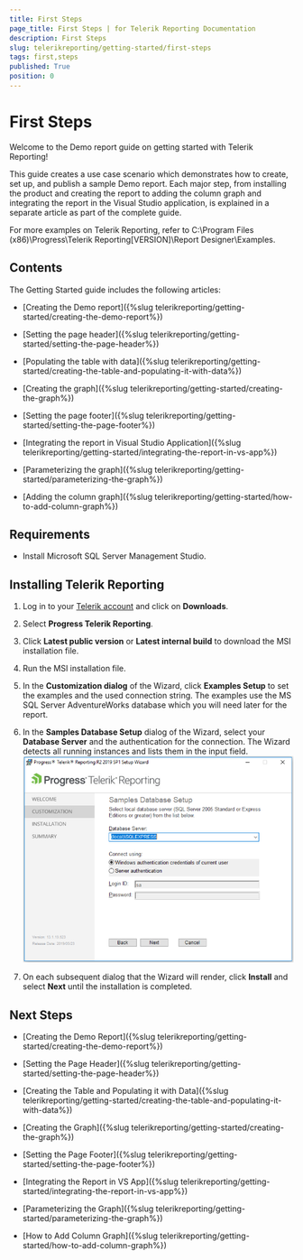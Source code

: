 ```yaml
---
title: First Steps
page_title: First Steps | for Telerik Reporting Documentation
description: First Steps
slug: telerikreporting/getting-started/first-steps
tags: first,steps
published: True
position: 0
---
```


# First Steps



Welcome to the Demo report guide on getting started with Telerik Reporting!
      

This guide creates a use case scenario which demonstrates how to create, set up, and publish a
        sample Demo report. Each major step, from installing the product and creating the
        report to adding the column graph and integrating the report in the Visual Studio application,
        is explained in a separate article as part of the complete guide.
      

For more examples on Telerik Reporting, refer to
        C:\Program Files (x86)\Progress\Telerik Reporting[VERSION]\Report Designer\Examples.
      

## Contents

The Getting Started guide includes the following articles:
        

* [Creating the Demo report]({%slug telerikreporting/getting-started/creating-the-demo-report%})

* [Setting the page header]({%slug telerikreporting/getting-started/setting-the-page-header%})

* [Populating the table with data]({%slug telerikreporting/getting-started/creating-the-table-and-populating-it-with-data%})

* [Creating the graph]({%slug telerikreporting/getting-started/creating-the-graph%})

* [Setting the page footer]({%slug telerikreporting/getting-started/setting-the-page-footer%})

* [Integrating the report in Visual Studio Application]({%slug telerikreporting/getting-started/integrating-the-report-in-vs-app%})

* [Parameterizing the graph]({%slug telerikreporting/getting-started/parameterizing-the-graph%})

* [Adding the column graph]({%slug telerikreporting/getting-started/how-to-add-column-graph%})

## Requirements

* Install Microsoft SQL Server Management Studio.
            

## Installing Telerik Reporting

1. Log in to your
              [Telerik account](https://www.telerik.com/account) and click on __Downloads__.
            

1. Select __Progress Telerik Reporting__.
            

1. Click __Latest public version__ or __Latest internal build__ to download the MSI installation file.
            

1. Run the MSI installation file.
            

1. In the __Customization dialog__ of the Wizard, click __Examples Setup__ to set the examples and the used connection string.
              The examples use the MS SQL Server AdventureWorks database which you will need later for the report.
            

1. In the __Samples Database Setup__ dialog of the Wizard, select your __Database Server__ and the authentication for the connection.
              The Wizard detects all running instances and lists them in the input field.
            ![Install](images/Install.PNG)

1. On each subsequent dialog that the Wizard will render, click __Install__ and select __Next__ until the installation is completed.
            

## Next Steps

* [Creating the Demo Report]({%slug telerikreporting/getting-started/creating-the-demo-report%})

* [Setting the Page Header]({%slug telerikreporting/getting-started/setting-the-page-header%})

* [Creating the Table and Populating it with Data]({%slug telerikreporting/getting-started/creating-the-table-and-populating-it-with-data%})

* [Creating the Graph]({%slug telerikreporting/getting-started/creating-the-graph%})

* [Setting the Page Footer]({%slug telerikreporting/getting-started/setting-the-page-footer%})

* [Integrating the Report in VS App]({%slug telerikreporting/getting-started/integrating-the-report-in-vs-app%})

* [Parameterizing the Graph]({%slug telerikreporting/getting-started/parameterizing-the-graph%})

* [How to Add Column Graph]({%slug telerikreporting/getting-started/how-to-add-column-graph%})
